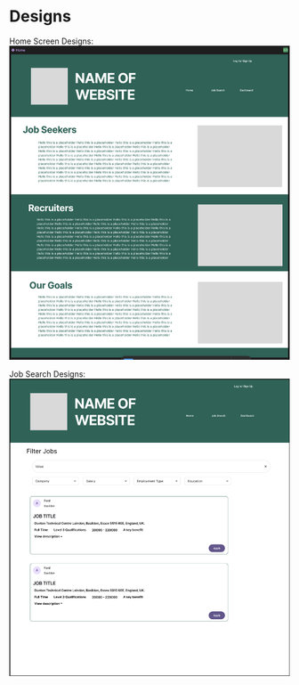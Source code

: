 # Designs

Home Screen Designs:
![Home Screen](Images/HomeScreen.png)

Job Search Designs:
![Job Search Screen](Images/JobSearch.png)

